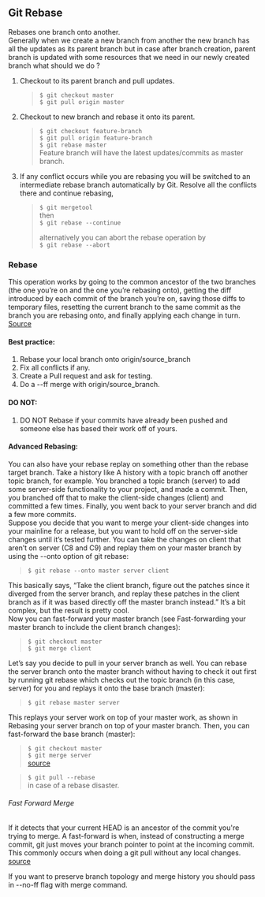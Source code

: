 ## Git Rebase

Rebases one branch onto another.  
Generally when we create a new branch from another the new branch has all the updates as its parent branch but in case after branch creation, parent branch is updated with some resources that we need in our newly created branch what should we do ?
1. Checkout to its parent branch and pull updates.
   > `$ git checkout master`  
   > `$ git pull origin master`
2. Checkout to new branch and rebase it onto its parent.
   > `$ git checkout feature-branch`  
   > `$ git pull origin feature-branch`  
   > `$ git rebase master`  
   Feature branch will have the latest updates/commits as master branch.  
3. If any conflict occurs while you are rebasing you will be switched to an intermediate rebase branch automatically by Git. Resolve all the conflicts there and continue rebasing,
   > `$ git mergetool`  
   > then  
   > `$ git rebase --continue`
   > 
   > alternatively you can abort the rebase operation by  
   > `$ git rebase --abort`  

### Rebase
This operation works by going to the common ancestor of the two branches (the one you’re on and the one you’re rebasing onto), getting the diff introduced by each commit of the branch you’re on, saving those diffs to temporary files, resetting the current branch to the same commit as the branch you are rebasing onto, and finally applying each change in turn. [Source](https://git-scm.com/book/en/v2/Git-Branching-Rebasing)

#### Best practice:
1. Rebase your local branch onto origin/source_branch  
2. Fix all conflicts if any.
3. Create a Pull request and ask for testing.  
4. Do a --ff merge with origin/source_branch.  

#### DO NOT:
1. DO NOT Rebase if your commits have already been pushed and someone else has based their work off of yours.  

#### Advanced Rebasing:
You can also have your rebase replay on something other than the rebase target branch. Take a history like A history with a topic branch off another topic branch, for example. You branched a topic branch (server) to add some server-side functionality to your project, and made a commit. Then, you branched off that to make the client-side changes (client) and committed a few times. Finally, you went back to your server branch and did a few more commits.  
Suppose you decide that you want to merge your client-side changes into your mainline for a release, but you want to hold off on the server-side changes until it’s tested further. You can take the changes on client that aren’t on server (C8 and C9) and replay them on your master branch by using the --onto option of git rebase:  
> `$ git rebase --onto master server client`  

This basically says, “Take the client branch, figure out the patches since it diverged from the server branch, and replay these patches in the client branch as if it was based directly off the master branch instead.” It’s a bit complex, but the result is pretty cool.  
Now you can fast-forward your master branch (see Fast-forwarding your master branch to include the client branch changes):

> `$ git checkout master`  
> `$ git merge client`  

Let’s say you decide to pull in your server branch as well. You can rebase the server branch onto the master branch without having to check it out first by running git rebase <basebranch> <topicbranch> which checks out the topic branch (in this case, server) for you and replays it onto the base branch (master):

> `$ git rebase master server`  

This replays your server work on top of your master work, as shown in Rebasing your server branch on top of your master branch.
Then, you can fast-forward the base branch (master):

> `$ git checkout master`  
> `$ git merge server`  
[source](https://git-scm.com/book/en/v2/Git-Branching-Rebasing)

> `$ git pull --rebase`  
> in case of a rebase disaster.  

###### Fast Forward Merge

If it detects that your current HEAD is an ancestor of the commit you're trying to merge. A fast-forward is when, instead of constructing a merge commit, git just moves your branch pointer to point at the incoming commit. This commonly occurs when doing a git pull without any local changes. [source](https://stackoverflow.com/questions/9069061/what-is-the-difference-between-git-merge-and-git-merge-no-ff)  

If you want to preserve branch topology and merge history you should pass in --no-ff flag with merge command.  

